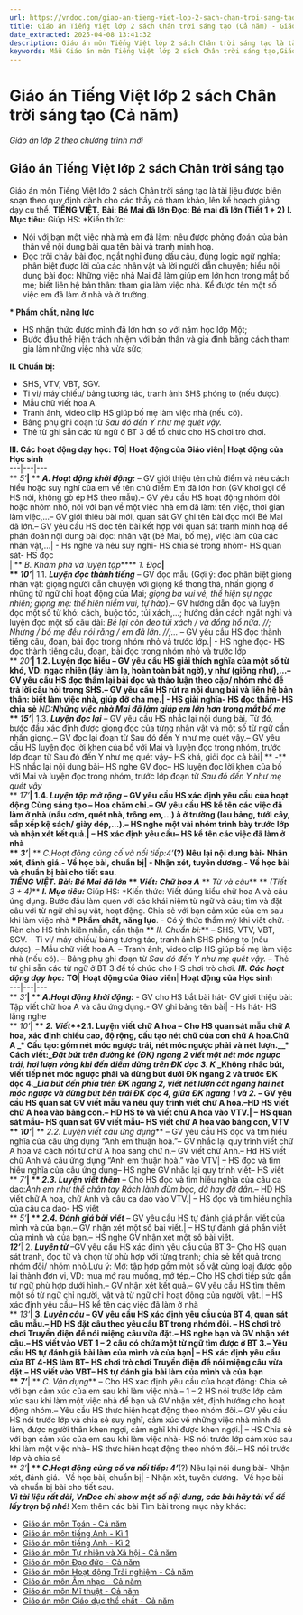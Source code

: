 ```yaml
---
url: https://vndoc.com/giao-an-tieng-viet-lop-2-sach-chan-troi-sang-tao-233145
title: Giáo án Tiếng Việt lớp 2 sách Chân trời sáng tạo (Cả năm) - Giáo án lớp 2 theo chương trình mới - VnDoc.com
date_extracted: 2025-04-08 13:41:32
description: Giáo án môn Tiếng Việt lớp 2 sách Chân trời sáng tạo là tài liệu vô cùng bổ ích giúp quý thầy cô tiết kiệm thời gian và công sức soạn giáo án cho chương trình mới.
keywords: Mẫu Giáo án môn Tiếng Việt lớp 2 sách Chân trời sáng tạo,Giáo án môn Tiếng Việt lớp 2,Chân trời sáng tạo,Mẫu Giáo án môn Tiếng Việt lớp 2,Bộ sách Chân trời sáng tạo lớp 2,giáo án Sách Chân trời sáng tạo lớp 2,Giáo án môn Tiếng Việt lớp 2 sách Chân trời
---
```


# Giáo án Tiếng Việt lớp 2 sách Chân trời sáng tạo \(Cả năm\)
_Giáo án lớp 2 theo chương trình mới_
## Giáo án Tiếng Việt lớp 2 sách Chân trời sáng tạo
Giáo án môn Tiếng Việt lớp 2  sách Chân trời sáng tạo là tài liệu được biên soạn theo quy định dành cho các thầy cô tham khảo, lên kế hoạch giảng dạy cụ thể.
**TIẾNG VIỆT.**
**Bài: Bé Mai đã lớn**
**Đọc: Bé mai đã lớn**
**\(Tiết 1 + 2\)**
**I. Mục tiêu:**
Giúp HS:
\*Kiến thức:
  * Nói với bạn một việc nhà mà em đã làm; nêu được phỏng đoán của bản thân về nội dung bài qua tên bài và tranh minh hoạ.
  * Đọc trôi chảy bài đọc, ngắt nghỉ đúng dấu câu, đúng logic ngữ nghĩa; phân biệt được lời của các nhân vật và lời người dẫn chuyện; hiểu nội dung bài đọc: Những việc nhà Mai đã làm giúp em lớn hơn trong mắt bố mẹ; biết liên hệ bản thân: tham gia làm việc nhà. Kể được tên một số việc em đã làm ở nhà và ở trường.

**\* Phẩm chất, năng lực**
  * HS nhận thức được mình đã lớn hơn so với năm học lớp Một;
  * Bước đầu thể hiện trách nhiệm với bản thân và gia đình bằng cách tham gia làm những việc nhà vừa sức;

**II. Chuẩn bị:**
  * SHS, VTV,  VBT, SGV.
  * Ti vi/ máy chiếu/ bảng tương tác, tranh ảnh SHS phóng to \(nếu được\).
  * Mẫu chữ viết hoa A.
  * Tranh ảnh, video clip HS giúp bố mẹ làm việc nhà \(nếu có\).
  * Bảng phụ ghi đoạn từ _Sau đó đến Y như mẹ quét vậy._
  * Thẻ từ ghi sẵn các từ ngữ ở BT 3 để tổ chức cho HS chơi trò chơi.

**III. Các hoạt động dạy học:**
**TG**| **Hoạt động của Giáo viên**| **Hoạt động của Học sinh**  
---|---|---  
** _5’_**| ** _A. Hoạt động khởi động:_** – GV giới thiệu tên chủ điểm và nêu cách hiểu hoặc suy nghĩ của em về tên chủ điểm Em đã lớn hơn \(GV khơi gợi để HS nói, không gò ép HS theo mẫu\).– GV yêu cầu HS hoạt động nhóm đôi hoặc nhóm nhỏ, nói với bạn về một việc nhà em đã làm: tên việc, thời gian làm việc,...– GV giới thiệu bài mới, quan sát GV ghi tên bài đọc mới Bé Mai đã lớn.– GV yêu cầu HS đọc tên bài kết hợp với quan sát tranh minh hoạ để phán đoán nội dung bài đọc: nhân vật \(bé Mai, bố mẹ\), việc làm của các nhân vật,…| \- Hs nghe và nêu suy nghĩ\- HS chia sẻ trong nhóm\- HS quan sát\- HS đọc  
| ** _B. Khám phá và luyện tập_**** _1\. Đọc_**|   
** _10’_**|  1.1. **_Luyện đọc thành tiếng_** – GV đọc mẫu \(Gợi ý: đọc phân biệt giọng nhân vật: giọng người dẫn chuyện với giọng kể thong thả, nhấn giọng ở những từ ngữ chỉ hoạt động của Mai; _giọng ba vui vẻ, thể hiện sự ngạc nhiên; giọng mẹ: thể hiện niềm vui, tự hào_\).– GV hướng dẫn đọc và luyện đọc một số từ khó: cách, buộc tóc, túi xách,…; hướng dẫn cách ngắt nghỉ và luyện đọc một số câu dài: _Bé lại còn đeo túi xách / và đồng hồ nữa. //; Nhưng / bố mẹ đều nói rằng / em đã lớn. //;…_ – GV yêu cầu HS đọc thành tiếng câu, đoạn, bài đọc trong nhóm nhỏ và trước lớp.| \- HS nghe đọc\- HS đọc thành tiếng câu, đoạn, bài đọc trong nhóm nhỏ và trước lớp  
** _20’_**|  1.2. **Luyện đọc hiểu** – GV yêu cầu HS giải thích nghĩa của một số từ khó, VD: ngạc nhiên \(lấy làm lạ, hoàn toàn bất ngờ\), y như \(giống như\),...– GV yêu cầu HS đọc thầm lại bài đọc và thảo luận theo cặp/ nhóm nhỏ để trả lời câu hỏi trong SHS.– GV yêu cầu HS rút ra nội dung bài và liên hệ bản thân: biết làm việc nhà, giúp đỡ cha mẹ.| \- HS giải nghĩa\- HS đọc thầm\- HS chia sẻ** _ND:_**_Những việc nhà Mai đã làm giúp em lớn hơn trong mắt bố mẹ_  
** _15’_**|  1.3. **_Luyện đọc lại_** – GV yêu cầu HS nhắc lại nội dung bài. Từ đó, bước đầu xác định được giọng đọc của từng nhân vật và một số từ ngữ cần nhấn giọng.– GV đọc lại đoạn từ Sau đó đến Y như mẹ quét vậy.– GV yêu cầu HS luyện đọc lời khen của bố với Mai và luyện đọc trong nhóm, trước lớp đoạn từ Sau đó đến Y như mẹ quét vậy– HS khá, giỏi đọc cả bài| ** _-_** HS nhắc lại nội dung bài– HS nghe GV đọc– HS luyện đọc lời khen của bố với Mai và luyện đọc trong nhóm, trước lớp đoạn từ _Sau đó đến Y như mẹ quét vậy_  
** _17’_**|  1.4. **_Luyện tập mở rộng_** – GV yêu cầu HS xác định yêu cầu của hoạt động Cùng sáng tạo – Hoa chăm chỉ.– GV yêu cầu HS kể tên các việc đã làm ở nhà \(nấu cơm, quét nhà, trông em,…\) à ở trường \(lau bảng, tưới cây, sắp xếp kệ sách/ giày dép,…\).– HS nghe một vài nhóm trình bày trước lớp và nhận xét kết quả.| – HS xác định yêu cầu– HS kể tên các việc đã làm ở nhà  
** _3’_**| ** _C.Hoạt động củng cố và nối tiếp:4’_**\(?\) Nêu lại nội dung bài\- Nhận xét, đánh giá.\- Về học bài, chuẩn bị| \- Nhận xét, tuyên dương.\- Về học bài và chuẩn bị bài cho tiết sau.  
**_TIẾNG VIỆT._**
**_Bài: Bé Mai đã lớn_**
** _Viết: Chữ hoa A_**
** _Từ và câu_**
** _\(Tiết 3 + 4\)_**
**_I. Mục tiêu:_** Giúp HS:
\*Kiến thức:
Viết đúng kiểu chữ hoa A và câu ứng dụng.
Bước đầu làm quen với các khái niệm từ ngữ và câu; tìm và đặt câu với từ ngữ chỉ sự vật, hoạt động.
Chia sẻ với bạn cảm xúc của em sau khi làm việc nhà
**\* Phẩm chất, năng lực**.
\- Có ý thức thẩm mỹ khi viết chữ.
\- Rèn cho HS tính kiên nhẫn, cẩn thận
** _II. Chuẩn bị:_**
– SHS, VTV,  VBT, SGV.
– Ti vi/ máy chiếu/ bảng tương tác, tranh ảnh SHS phóng to \(nếu được\).
– Mẫu chữ viết hoa A.
– Tranh ảnh, video clip HS giúp bố mẹ làm việc nhà \(nếu có\).
– Bảng phụ ghi đoạn từ _Sau đó đến Y như mẹ quét vậy._
– Thẻ từ ghi sẵn các từ ngữ ở BT 3 để tổ chức cho HS chơi trò chơi.
**_III. Các hoạt động dạy học:_**
**TG**| **Hoạt động của Giáo viên**| **Hoạt động của Học sinh**  
---|---|---  
** _3’_**| ** _A.Hoạt động khởi động:_** \- GV cho HS bắt bài hát\- GV giới thiệu bài: Tập viết chữ hoa A và câu ứng dụng.\- GV ghi bảng tên bài| \- Hs hát\- HS lắng nghe  
** _10’_**| ** _2\. Viết_****2.1. Luyện viết chữ A hoa** – Cho HS quan sát mẫu chữ A hoa, xác định chiều cao, độ rộng, cấu tạo nét chữ của con chữ A hoa.**Chữ A** _\* Cấu tạo: gồm nét móc ngược trái, nét móc ngược phải và nét lượn.__\* Cách viết:__Đặt bút trên đường kẻ \(ĐK\) ngang 2 viết một nét móc ngược trái, hơi lượn vòng khi đến điểm dừng trên ĐK dọc 3. K_ _Không nhấc bút, viết tiếp nét móc ngược phải và dừng bút dưới ĐK ngang 2 và trước ĐK dọc 4.__Lia bút đến phía trên ĐK ngang 2, viết nét lượn cắt ngang hai nét móc ngược và dừng bút bên trái ĐK dọc 4, giữa ĐK ngang 1 và 2._ – GV yêu cầu HS quan sát GV viết mẫu và nêu quy trình viết chữ A hoa.–HD HS viết chữ A hoa vào bảng con.– HD HS tô và viết chữ A hoa vào VTV.| – HS quan sát mẫu– HS quan sát GV viết mẫu– HS viết chữ A hoa vào bảng con, VTV  
** _10’_**| ** _2.2. Luyện viết câu ứng dụng_** – GV yêu cầu HS đọc và tìm hiểu nghĩa của câu ứng dụng “Anh em thuận hoà.”– GV nhắc lại quy trình viết chữ A hoa và cách nối từ chữ A hoa sang chữ n.– GV viết chữ Anh.– Hd HS viết chữ Anh và câu ứng dụng “Anh em thuận hoà.” vào VTV| – HS đọc và tìm hiểu nghĩa của câu ứng dụng– HS nghe GV nhắc lại quy trình viết– HS viết  
** _7’_**| ** _2.3. Luyện viết thêm_** – Cho HS đọc và tìm hiểu nghĩa của câu ca dao:_Anh em như thể chân tay_ _Rách lành đùm bọc, dở hay đỡ đần_.– HD HS viết chữ A hoa, chữ Anh và câu ca dao vào VTV.| – HS đọc và tìm hiểu nghĩa của câu ca dao\- HS viết  
** _5’_**| ** _2.4. Đánh giá bài viết_** – GV yêu cầu HS tự đánh giá phần viết của mình và của bạn.– GV nhận xét một số bài viết.| – HS tự đánh giá phần viết của mình và của bạn.– HS nghe GV nhận xét một số bài viết.  
**_12’_**|  2\. **_Luyện từ_** –GV yêu cầu HS xác định yêu cầu của BT 3– Cho HS quan sát tranh, đọc từ và chọn từ phù hợp với từng tranh; chia sẻ kết quả trong nhóm đôi/ nhóm nhỏ.Lưu ý: Mớ: tập hợp gồm một số vật cùng loại được gộp lại thành đơn vị, VD: mua mớ rau muống, mớ tép.– Cho HS chơi tiếp sức gắn từ ngữ phù hợp dưới hình.– GV nhận xét kết quả.– GV yêu cầu HS tìm thêm một số từ ngữ chỉ người, vật và từ ngữ chỉ hoạt động của người, vật.| – HS xác định yêu cầu– HS kể tên các việc đã làm ở nhà  
** _13’_**|  3\. **_Luyện câu_** – GV yêu cầu HS xác định yêu cầu của BT 4, quan sát câu mẫu.– HD HS đặt câu theo yêu cầu BT trong nhóm đôi. – HS chơi trò chơi Truyền điện để nói miệng câu vừa đặt.– HS nghe bạn và GV nhận xét câu.– HS viết vào  VBT 1 – 2 câu có chứa một từ ngữ tìm được ở BT 3.– Yêu cầu HS tự đánh giá bài làm của mình và của bạn| – HS xác định yêu cầu của BT 4-HS làm BT– HS chơi trò chơi Truyền điện để nói miệng câu vừa đặt.– HS viết vào VBT– HS tự đánh giá bài làm của mình và của bạn  
** _7’_**| ** _C. Vận dụng_** – Cho HS xác định yêu cầu của hoạt động: Chia sẻ với bạn cảm xúc của em sau khi làm việc nhà.– 1 – 2 HS nói trước lớp cảm xúc sau khi làm một việc nhà để bạn và GV nhận xét, định hướng cho hoạt động nhóm.– Yêu cầu HS thực hiện hoạt động theo nhóm đôi.– GV yêu cầu HS nói trước lớp và chia sẻ suy nghĩ, cảm xúc về những việc nhà mình đã làm, được người thân khen ngợi, cảm nghĩ khi được khen ngợi.| – HS Chia sẻ với bạn cảm xúc của em sau khi làm việc nhà\- HS nói trước lớp cảm xúc sau khi làm một việc nhà– HS thực hiện hoạt động theo nhóm đôi.– HS nói trước lớp và chia sẻ  
** _3’_**| ** _C.Hoạt động củng cố và nối tiếp: 4’_**\(?\) Nêu lại nội dung bài\- Nhận xét, đánh giá.\- Về học bài, chuẩn bị| \- Nhận xét, tuyên dương.\- Về học bài và chuẩn bị bài cho tiết sau.  
**_Vì tài liệu rất dài, VnDoc chỉ show một số nội dung, các bài hãy tải về để lấy trọn bộ nhé\!_**
Xem thêm các bài Tìm bài trong mục này khác:
  * [Giáo án môn Toán - Cả năm](</giao-an-toan-lop-2-sach-chan-troi-sang-tao-233244>)
  * [Giáo án môn tiếng Anh - Kì 1](</giao-an-tieng-anh-lop-2-chan-troi-sang-tao-hoc-ki-1-238666>)
  * [Giáo án môn tiếng Anh - Kì 2](</giao-an-tieng-anh-lop-2-chan-troi-sang-tao-hoc-ki-2-239000>)
  * [Giáo án môn Tự nhiên và Xã hội - Cả năm](</giao-an-tu-nhien-va-xa-hoi-2-sach-chan-troi-sang-tao-233332>)
  * [Giáo án môn Đạo đức - Cả năm](</giao-an-dao-duc-lop-2-sach-chan-troi-sang-tao-233568>)
  * [Giáo án môn Hoạt động Trải nghiệm - Cả năm](</giao-an-hoat-dong-trai-nghiem-2-sach-chan-troi-sang-tao-233570>)
  * [Giáo án môn Âm nhạc - Cả năm](</giao-an-am-nhac-lop-2-sach-chan-troi-sang-tao-233621>)
  * [Giáo án môn Mĩ thuật - Cả năm](</giao-an-mi-thuat-lop-2-sach-chan-troi-sang-tao-233630>)
  * [Giáo án môn Giáo dục thể chất - Cả năm](</giao-an-giao-duc-the-chat-2-sach-chan-troi-sang-tao-233615>)

